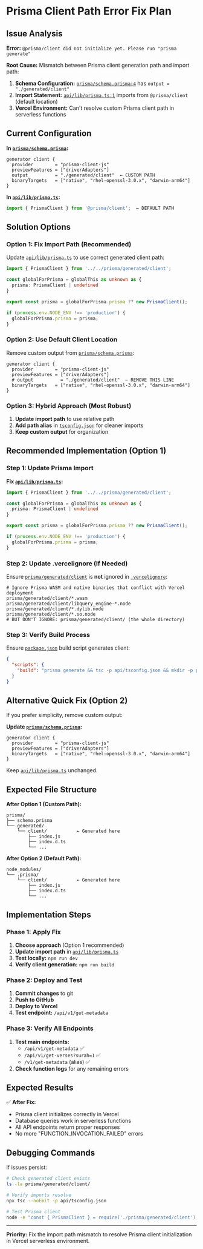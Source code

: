 # Prisma Client Path Error Fix Plan

## Issue Analysis

**Error:** `@prisma/client did not initialize yet. Please run "prisma generate"`

**Root Cause:** Mismatch between Prisma client generation path and import path:

1. **Schema Configuration:** [`prisma/schema.prisma:4`](prisma/schema.prisma:4) has `output = "./generated/client"`
2. **Import Statement:** [`api/lib/prisma.ts:1`](api/lib/prisma.ts:1) imports from `@prisma/client` (default location)
3. **Vercel Environment:** Can't resolve custom Prisma client path in serverless functions

## Current Configuration

**In [`prisma/schema.prisma`](prisma/schema.prisma):**
```prisma
generator client {
  provider        = "prisma-client-js"
  previewFeatures = ["driverAdapters"]
  output          = "./generated/client"  ← CUSTOM PATH
  binaryTargets   = ["native", "rhel-openssl-3.0.x", "darwin-arm64"]
}
```

**In [`api/lib/prisma.ts`](api/lib/prisma.ts):**
```typescript
import { PrismaClient } from '@prisma/client';  ← DEFAULT PATH
```

## Solution Options

### Option 1: Fix Import Path (Recommended)

Update [`api/lib/prisma.ts`](api/lib/prisma.ts) to use correct generated client path:

```typescript
import { PrismaClient } from '../../prisma/generated/client';

const globalForPrisma = globalThis as unknown as {
  prisma: PrismaClient | undefined
}

export const prisma = globalForPrisma.prisma ?? new PrismaClient();

if (process.env.NODE_ENV !== 'production') {
  globalForPrisma.prisma = prisma;
}
```

### Option 2: Use Default Client Location

Remove custom output from [`prisma/schema.prisma`](prisma/schema.prisma):

```prisma
generator client {
  provider        = "prisma-client-js"
  previewFeatures = ["driverAdapters"]
  # output          = "./generated/client"  ← REMOVE THIS LINE
  binaryTargets   = ["native", "rhel-openssl-3.0.x", "darwin-arm64"]
}
```

### Option 3: Hybrid Approach (Most Robust)

1. **Update import path** to use relative path
2. **Add path alias** in [`tsconfig.json`](tsconfig.json) for cleaner imports
3. **Keep custom output** for organization

## Recommended Implementation (Option 1)

### Step 1: Update Prisma Import

**Fix [`api/lib/prisma.ts`](api/lib/prisma.ts):**
```typescript
import { PrismaClient } from '../../prisma/generated/client';

const globalForPrisma = globalThis as unknown as {
  prisma: PrismaClient | undefined
}

export const prisma = globalForPrisma.prisma ?? new PrismaClient();

if (process.env.NODE_ENV !== 'production') {
  globalForPrisma.prisma = prisma;
}
```

### Step 2: Update .vercelignore (If Needed)

Ensure [`prisma/generated/client`](prisma/generated/client) is **not** ignored in [`.vercelignore`](.vercelignore):

```
# Ignore Prisma WASM and native binaries that conflict with Vercel deployment
prisma/generated/client/*.wasm
prisma/generated/client/libquery_engine-*.node
prisma/generated/client/*.dylib.node
prisma/generated/client/*.so.node
# BUT DON'T IGNORE: prisma/generated/client/ (the whole directory)
```

### Step 3: Verify Build Process

Ensure [`package.json`](package.json) build script generates client:
```json
{
  "scripts": {
    "build": "prisma generate && tsc -p api/tsconfig.json && mkdir -p public"
  }
}
```

## Alternative Quick Fix (Option 2)

If you prefer simplicity, remove custom output:

**Update [`prisma/schema.prisma`](prisma/schema.prisma):**
```prisma
generator client {
  provider        = "prisma-client-js"
  previewFeatures = ["driverAdapters"]
  binaryTargets   = ["native", "rhel-openssl-3.0.x", "darwin-arm64"]
}
```

Keep [`api/lib/prisma.ts`](api/lib/prisma.ts) unchanged.

## Expected File Structure

**After Option 1 (Custom Path):**
```
prisma/
├── schema.prisma
└── generated/
    └── client/           ← Generated here
        ├── index.js
        ├── index.d.ts
        └── ...
```

**After Option 2 (Default Path):**
```
node_modules/
└── .prisma/
    └── client/           ← Generated here
        ├── index.js
        ├── index.d.ts
        └── ...
```

## Implementation Steps

### Phase 1: Apply Fix
1. **Choose approach** (Option 1 recommended)
2. **Update import path** in [`api/lib/prisma.ts`](api/lib/prisma.ts)
3. **Test locally:** `npm run dev`
4. **Verify client generation:** `npm run build`

### Phase 2: Deploy and Test
1. **Commit changes** to git
2. **Push to GitHub**
3. **Deploy to Vercel**
4. **Test endpoint:** `/api/v1/get-metadata`

### Phase 3: Verify All Endpoints
1. **Test main endpoints:**
   - `/api/v1/get-metadata` ✅
   - `/api/v1/get-verses?surah=1` ✅
   - `/v1/get-metadata` (alias) ✅
2. **Check function logs** for any remaining errors

## Expected Results

✅ **After Fix:**
- Prisma client initializes correctly in Vercel
- Database queries work in serverless functions
- All API endpoints return proper responses
- No more "FUNCTION_INVOCATION_FAILED" errors

## Debugging Commands

If issues persist:
```bash
# Check generated client exists
ls -la prisma/generated/client/

# Verify imports resolve
npx tsc --noEmit -p api/tsconfig.json

# Test Prisma client
node -e "const { PrismaClient } = require('./prisma/generated/client'); console.log('OK');"
```

---

**Priority:** Fix the import path mismatch to resolve Prisma client initialization in Vercel serverless environment.
